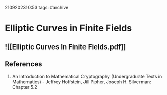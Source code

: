 2109202310:53
tags: #archive 
# Elliptic Curves in Finite Fields

![[Elliptic Curves In Finite Fields.pdf]]
---
## References
1. An Introduction to Mathematical Cryptography (Undergraduate Texts in Mathematics) - Jeffrey Hoffstein, Jill Pipher, Joseph H. Silverman: Chapter 5.2